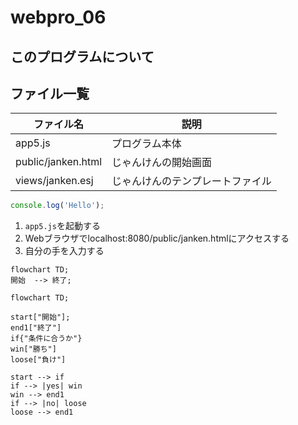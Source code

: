 # webpro_06
## このプログラムについて
## ファイル一覧
ファイル名 |説明
-|-
app5.js | プログラム本体
public/janken.html | じゃんけんの開始画面
views/janken.esj | じゃんけんのテンプレートファイル
```javascript
console.log('Hello');
```
1. ```app5.js```を起動する
1. Webブラウザでlocalhost:8080/public/janken.htmlにアクセスする
1. 自分の手を入力する

```mermaid
flowchart TD;
開始  --> 終了;
```

```mermaid
flowchart TD;

start["開始"];
end1["終了"]
if{"条件に合うか"}
win["勝ち"]
loose["負け"]

start --> if
if --> |yes| win
win --> end1
if --> |no| loose
loose --> end1
```
